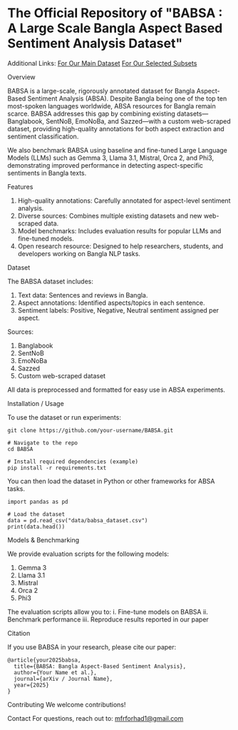 # The Official Repository of "BABSA : A Large Scale Bangla Aspect Based Sentiment Analysis Dataset"

Additional Links: [For Our Main Dataset](./data/main/info.md) [For Our Selected Subsets](./data/subsets/info.md) 

Overview

BABSA is a large-scale, rigorously annotated dataset for Bangla Aspect-Based Sentiment Analysis (ABSA). Despite Bangla being one of the top ten most-spoken languages worldwide, ABSA resources for Bangla remain scarce. BABSA addresses this gap by combining existing datasets—Banglabook, SentNoB, EmoNoBa, and Sazzed—with a custom web-scraped dataset, providing high-quality annotations for both aspect extraction and sentiment classification.

We also benchmark BABSA using baseline and fine-tuned Large Language Models (LLMs) such as Gemma 3, Llama 3.1, Mistral, Orca 2, and Phi3, demonstrating improved performance in detecting aspect-specific sentiments in Bangla texts.


Features

1. High-quality annotations: Carefully annotated for aspect-level sentiment analysis.
2. Diverse sources: Combines multiple existing datasets and new web-scraped data.
3. Model benchmarks: Includes evaluation results for popular LLMs and fine-tuned models.
4. Open research resource: Designed to help researchers, students, and developers working on Bangla NLP tasks.


Dataset

The BABSA dataset includes:
1. Text data: Sentences and reviews in Bangla.
2. Aspect annotations: Identified aspects/topics in each sentence.
3. Sentiment labels: Positive, Negative, Neutral sentiment assigned per aspect.

Sources:
1. Banglabook
2. SentNoB
3. EmoNoBa
4. Sazzed
5. Custom web-scraped dataset

All data is preprocessed and formatted for easy use in ABSA experiments.


Installation / Usage

To use the dataset or run experiments:
```# Clone the repository
git clone https://github.com/your-username/BABSA.git

# Navigate to the repo
cd BABSA

# Install required dependencies (example)
pip install -r requirements.txt
```
You can then load the dataset in Python or other frameworks for ABSA tasks.
```
import pandas as pd

# Load the dataset
data = pd.read_csv("data/babsa_dataset.csv")
print(data.head())
```


Models & Benchmarking

We provide evaluation scripts for the following models:
1. Gemma 3
2. Llama 3.1
3. Mistral
4. Orca 2
5. Phi3

The evaluation scripts allow you to:
i. Fine-tune models on BABSA
ii. Benchmark performance
iii. Reproduce results reported in our paper


Citation

If you use BABSA in your research, please cite our paper:
```
@article{your2025babsa,
  title={BABSA: Bangla Aspect-Based Sentiment Analysis},
  author={Your Name et al.},
  journal={arXiv / Journal Name},
  year={2025}
}
```
Contributing
We welcome contributions!

Contact
For questions, reach out to: mfrforhad1@gmail.com
